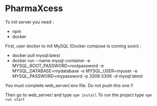 # PharmaXcess

To init server you need : 
- npm
- docker

First, user docker to init MySQL (Docker compose is coming soon) : 
- docker pull mysql:latest
- docker run --name mysql-container -e MYSQL_ROOT_PASSWORD=rootpassword -e MYSQL_DATABASE=mydatabase -e MYSQL_USER=myuser -e MYSQL_PASSWORD=mypassword -p 3306:3306 -d mysql:latest

You must complete web_server/.env file. Do not push this one !!

Then go to web_server/ and type `npm install`
To run the project type `npm run start`